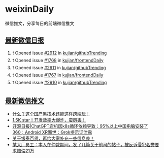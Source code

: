 # weixinDaily
微信推文，分享每日的前端微信推文

## [最新微信日报](https://github.com/kujian/weixinDaily/issues)

<!--START_SECTION:activity-->
1. ❗ Opened issue [#2912](https://github.com/kujian/githubTrending/issues/2912) in [kujian/githubTrending](https://github.com/kujian/githubTrending)
2. ❗ Opened issue [#1768](https://github.com/kujian/frontendDaily/issues/1768) in [kujian/frontendDaily](https://github.com/kujian/frontendDaily)
3. ❗ Opened issue [#2911](https://github.com/kujian/githubTrending/issues/2911) in [kujian/githubTrending](https://github.com/kujian/githubTrending)
4. ❗ Opened issue [#1767](https://github.com/kujian/frontendDaily/issues/1767) in [kujian/frontendDaily](https://github.com/kujian/frontendDaily)
5. ❗ Opened issue [#2910](https://github.com/kujian/githubTrending/issues/2910) in [kujian/githubTrending](https://github.com/kujian/githubTrending)
<!--END_SECTION:activity-->


## [最新微信推文](https://weixin.qdkfweb.cn/)

<!-- BLOG-POST-LIST:START -->
- [什么？这个国产黑技术还能这样跨端玩！](https://weixin.qdkfweb.cn/60650.html)
- [1.5K star！开发效率大爆炸，蛮厉害！](https://weixin.qdkfweb.cn/60651.html)
- [开源日报|ChatGPT宕机因k8s循环依赖导致；95%以上中国电脑安装了360；Android XR面世；Grok提示词泄露](https://weixin.qdkfweb.cn/60653.html)
- [关于银泰百货，再给大家补充一些信息差！](https://weixin.qdkfweb.cn/60635.html)
- [某大厂员工：本人在仲裁期间，发了几篇关于前司的帖子，被反诉侵犯名誉要求赔偿21万](https://weixin.qdkfweb.cn/60632.html)
<!-- BLOG-POST-LIST:END -->